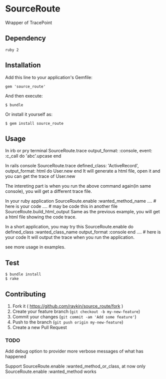 # SourceRoute

Wrapper of TracePoint

## Dependency

    ruby 2

## Installation

Add this line to your application's Gemfile:

    gem 'source_route'

And then execute:

    $ bundle

Or install it yourself as:

    $ gem install source_route

## Usage

In irb or pry terminal
    SourceRoute.trace output_format: :console, event: :c_call do
      'abc'.upcase
    end

In rails console
    SourceRoute.trace defined_class: 'ActiveRecord', output_format: html do
      User.new
    end
It will generate a html file, open it and you can get the trace of User.new

The intereting part is when you run the above command again(in same console),
you will get a different trace file.

In your ruby application
    SourceRoute.enable :wanted_method_name
    .... # here is your code
    ....
    # may be code this in another file
    SourceRoute.build_html_output
Same as the previous example, you will get a html file showing the code trace.

In a short application, you may try this
    SourceRoute.enable do
      defined_class :wanted_class_name
      output_format :console
    end
    .... # here is your code
It will output the trace when you run the application.

see more usage in examples.

## Test

    $ bundle install
    $ rake

## Contributing

1. Fork it ( https://github.com/raykin/source_route/fork )
2. Create your feature branch (`git checkout -b my-new-feature`)
3. Commit your changes (`git commit -am 'Add some feature'`)
4. Push to the branch (`git push origin my-new-feature`)
5. Create a new Pull Request


### TODO

Add debug option to provider more verbose messages of what has happened

Support SourceRoute.enable :wanted_method_or_class, at now only SourceRoute.enable :wanted_method works
